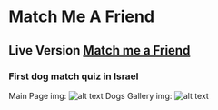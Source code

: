 # Match Me A Friend
## Live Version [Match me a Friend ](https://dog-matching.web.app)
### First dog match quiz in Israel
Main  Page img:  ![alt text](https://i.ibb.co/RYyQcMN/main-page.png "gallery")
Dogs Gallery img:  ![alt text](https://i.ibb.co/0CC57y5/gallery.png "gallery")



